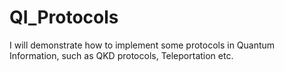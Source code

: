 # QI_Protocols
I will demonstrate how to implement some protocols in Quantum Information, such as QKD protocols, Teleportation etc. 
